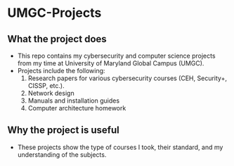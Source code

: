 # UMGC-Projects

## What the project does
- This repo contains my cybersecurity and computer science projects from my time at University of Maryland Global Campus (UMGC).
- Projects include the following: 
    1. Research papers for various cybersecurity courses (CEH, Security+, CISSP, etc.).    
    1. Network design
    1. Manuals and installation guides
    1. Computer architecture homework
    

## Why the project is useful
- These projects show the type of courses I took, their standard, and my understanding of the subjects.
